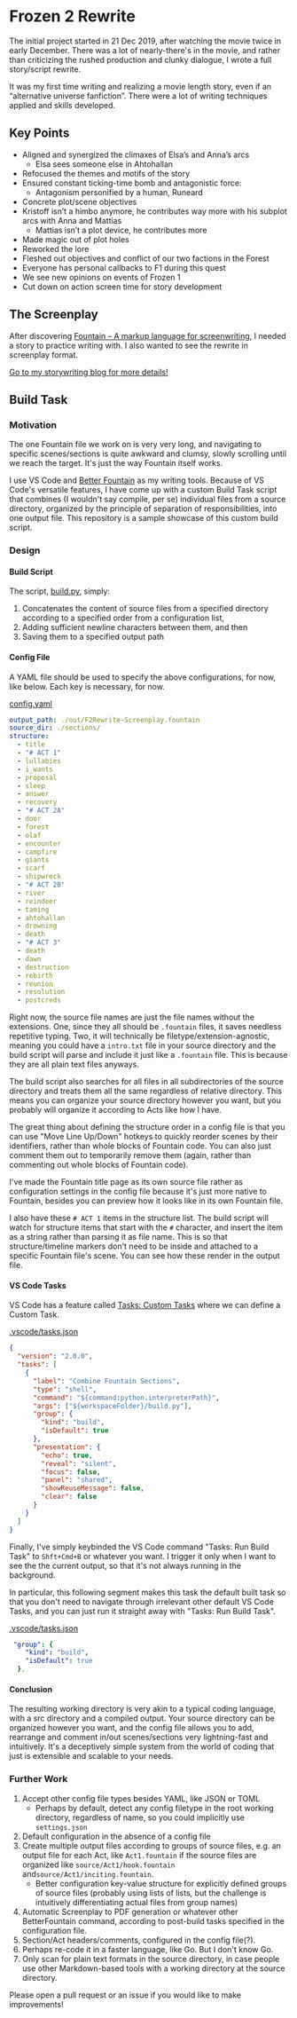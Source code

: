 # Frozen 2 Rewrite

The initial project started in 21 Dec 2019, after watching the movie twice in early December. There was a lot of nearly-there's in the movie, and rather than criticizing the rushed production and clunky dialogue, I wrote a full story/script rewrite.

It was my first time writing and realizing a movie length story, even if an “alternative universe fanfiction”. There were a lot of writing techniques applied and skills developed.

## Key Points

- Aligned and synergized the climaxes of Elsa’s and Anna’s arcs
  - Elsa sees someone else in Ahtohallan
- Refocused the themes and motifs of the story
- Ensured constant ticking-time bomb and antagonistic force:
  - Antagonism personified by a human, Runeard
- Concrete plot/scene objectives
- Kristoff isn’t a himbo anymore, he contributes way more with his subplot arcs with Anna and Mattias
  - Mattias isn’t a plot device, he contributes more
- Made magic out of plot holes
- Reworked the lore
- Fleshed out objectives and conflict of our two factions in the Forest
- Everyone has personal callbacks to F1 during this quest
- We see new opinions on events of Frozen 1
- Cut down on action screen time for story development

## The Screenplay

After discovering [Fountain – A markup language for screenwriting](https://fountain.io/), I needed a story to practice writing with. I also wanted to see the rewrite in screenplay format.

[Go to my storywriting blog for more details!](https://chuangcaleb.github.io/wtsa/Frozen-II-Rewrite)

## Build Task

### Motivation

The one Fountain file we work on is very very long, and navigating to specific scenes/sections is quite awkward and clumsy, slowly scrolling until we reach the target. It's just the way Fountain itself works.

I use VS Code and [Better Fountain](https://marketplace.visualstudio.com/items?itemName=piersdeseilligny.betterfountain) as my writing tools. Because of VS Code's versatile features, I have come up with a custom Build Task script that combines (I wouldn't say compile, per se) individual files from a source directory, organized by the principle of separation of responsibilities, into one output file. This repository is a sample showcase of this custom build script.

### Design

#### Build Script

The script, [build.py](build.py), simply:

1. Concatenates the content of source files from a specified directory according to a specified order from a configuration list,
2. Adding sufficient newline characters between them, and then
3. Saving them to a specified output path

#### Config File

A YAML file should be used to specify the above configurations, for now, like below. Each key is necessary, for now.

[config.yaml](config.yaml)

```yaml
output_path: ./out/F2Rewrite-Screenplay.fountain
source_dir: ./sections/
structure:
  - title
  - "# ACT 1"
  - lullabies
  - i_wants 
  - proposal
  - sleep 
  - answer
  - recovery
  - "# ACT 2A"
  - door
  - forest
  - olaf 
  - encounter
  - campfire
  - giants
  - scarf
  - shipwreck
  - "# ACT 2B"
  - river
  - reindeer
  - taming
  - ahtohallan
  - drowning
  - death
  - "# ACT 3"
  - death
  - dawn
  - destruction
  - rebirth
  - reunion
  - resolution
  - postcreds
```

Right now, the source file names are just the file names without the extensions. One, since they all should be `.fountain` files, it saves needless repetitive typing. Two, it will technically be filetype/extension-agnostic, meaning you could have a `intro.txt` file in your source directory and the build script will parse and include it just like a `.fountain` file. This is because they are all plain text files anyways.

The build script also searches for all files in all subdirectories of the source directory and treats them all the same regardless of relative directory. This means you can organize your source directory however you want, but you probably will organize it according to Acts like how I have.

The great thing about defining the structure order in a config file is that you can use "Move Line Up/Down" hotkeys to quickly reorder scenes by their identifiers, rather than whole blocks of Fountain code. You can also just comment them out to temporarily remove them (again, rather than commenting out whole blocks of Fountain code).

I've made the Fountain title page as its own source file rather as configuration settings in the config file because it's just more native to Fountain, besides you can preview how it looks like in its own Fountain file.

I also have these `# ACT 1` items in the structure list. The build script will watch for structure items that start with the `#` character, and insert the item as a string rather than parsing it as file name. This is so that structure/timeline markers don't need to be inside and attached to a specific Fountain file's scene. You can see how these render in the output file.

#### VS Code Tasks

VS Code has a feature called [Tasks: Custom Tasks](https://code.visualstudio.com/Docs/editor/tasks#_custom-tasks) where we can define a Custom Task.

[.vscode/tasks.json](.vscode/tasks.json)

```json
{
  "version": "2.0.0",
  "tasks": [
    {
      "label": "Combine Fountain Sections",
      "type": "shell",
      "command": "${command:python.interpreterPath}",
      "args": ["${workspaceFolder}/build.py"],
      "group": {
        "kind": "build",
        "isDefault": true
      },
      "presentation": {
        "echo": true,
        "reveal": "silent",
        "focus": false,
        "panel": "shared",
        "showReuseMessage": false,
        "clear": false
      }
    }
  ]
}
```

Finally, I've simply keybinded the VS Code command "Tasks: Run Build Task" to `Shft+Cmd+B` or whatever you want. I trigger it only when I want to see the the current output, so that it's not always running in the background.

In particular, this following segment makes this task the default built task so that you don't need to navigate through irrelevant other default VS Code Tasks, and you can just run it straight away with "Tasks: Run Build Task".

[.vscode/tasks.json](.vscode/tasks.json)

```yaml
 "group": {
    "kind": "build",
    "isDefault": true
  },
```

#### Conclusion

The resulting working directory is very akin to a typical coding language, with a src directory and a compiled output. Your source directory can be organized however you want, and the config file allows you to add, rearrange and comment in/out scenes/sections very lightning-fast and intuitively. It's a deceptively simple system from the world of coding that just is extensible and scalable to your needs.

### Further Work

1. Accept other config file types besides YAML, like JSON or TOML
    - Perhaps by default, detect any config filetype in the root working directory, regardless of name, so you could implicitly use `settings.json`
2. Default configuration in the absence of a config file
3. Create multiple output files according to groups of source files, e.g. an output file for each Act, like `Act1.fountain` if the source files are organized like `source/Act1/hook.fountain` and`source/Act1/inciting.fountain`.
    - Better configuration key-value structure for explicitly defined groups of source files (probably using lists of lists, but the challenge is intuitively differentiating actual files from group names)
4. Automatic Screenplay to PDF generation or whatever other BetterFountain command, according to post-build tasks specified in the configuration file.
5. Section/Act headers/comments, configured in the config file(?).
6. Perhaps re-code it in a faster language, like Go. But I don't know Go.
7. Only scan for plain text formats in the source directory, in case people use other Markdown-based tools with a working directory at the source directory.

Please open a pull request or an issue if you would like to make improvements!
